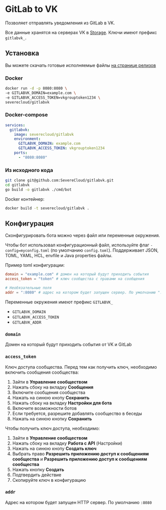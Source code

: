 # GitLab to VK

Позволяет отправлять уведомления из GitLab в VK.

Все данные хранятся на серверах VK в [Storage](https://vk.com/dev/storage). Ключи имеют префикс `gitlabvk_`.

## Установка

Вы можете скачать готовые исполняемые файлы [на странице релизов](https://github.com/SevereCloud/vksdk/releases)

### Docker

```bash
docker run -d -p 8080:8080 \
-e GITLABVK_DOMAIN=example.com \
-e GITLABVK_ACCESS_TOKEN=vkgrouptoken1234 \
severecloud/gitlabvk
```

### Docker-compose

```yaml
services:
  gitlabvk:
    image: severecloud/gitlabvk
    environment:
      GITLABVK_DOMAIN: example.com
      GITLABVK_ACCESS_TOKEN: vkgrouptoken1234
    ports:
      - "8080:8080"
```

### Из исходного кода

```bash
git clone git@github.com:SevereCloud/gitlabvk.git
cd gitlabvk
go build -o gitlabvk ./cmd/bot
```

Docker контейнер:

```bash
docker build -t severecloud/gitlabvk .
```

## Конфигурация

Сконфигурировать бота можно через файл или переменные окружения.

Чтобы бот использовал конфигурационный файл, используйте флаг
`-config=myconfig.toml` (по умолчанию `config.toml`). Поддерживает JSON, TOML,
YAML, HCL, envfile и Java properties файлы.

Пример toml конфигурации:

```toml
domain = "example.com" # домен на который будут приходить события
access_token = "token" # ключ сообщества с правами на сообщения

# Необязательные поля
addr = ":8080" # адрес на котором будет запущен сервер. По умолчанию ":8080"
```

Переменные окружения имеют префикс `GITLABVK_`

- `GITLABVK_DOMAIN`
- `GITLABVK_ACCESS_TOKEN`
- `GITLABVK_ADDR`

### `domain`

Домен на который будут приходить события от VK и GitLab

### `access_token`

Ключ доступа сообщества. Перед тем как получить ключ, необходимо включить
сообщения сообщества:

1. Зайти в **Управление сообществом**  
2. Нажать сбоку на вкладку **Сообщения**
3. Включите сообщения сообщества
4. Нажать на синюю кнопу **Сохранить**
5. Нажать сбоку на вкладку **Настройки для бота**
6. Включите возможности ботов
7. Если требуется, разрешите добавлять сообщество в беседы
8. Нажать на синюю кнопку **Сохранить**

Чтобы получить ключ доступа, необходимо:

1. Зайти в **Управление сообществом**
2. Нажать сбоку на вкладку **Работа с API** (Настройки)
3. Нажать на синюю кнопу **Создать ключ**
4. Выбрать право **Разрешить приложению доступ к сообщениям сообщества** и
**Разрешить приложению доступ к сообщениям сообщества**
5. Нажать кнопку **Создать**
6. Подтвердить действие
7. Скопируйте ключ в конфигурацию

### `addr`

Адрес на котором будет запущен HTTP сервер. По умолчанию `:8080`
